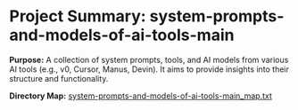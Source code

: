 # Project Summary: system-prompts-and-models-of-ai-tools-main

**Purpose:** A collection of system prompts, tools, and AI models from various AI tools (e.g., v0, Cursor, Manus, Devin). It aims to provide insights into their structure and functionality.

**Directory Map:** [system-prompts-and-models-of-ai-tools-main_map.txt](./system-prompts-and-models-of-ai-tools-main_map.txt)
